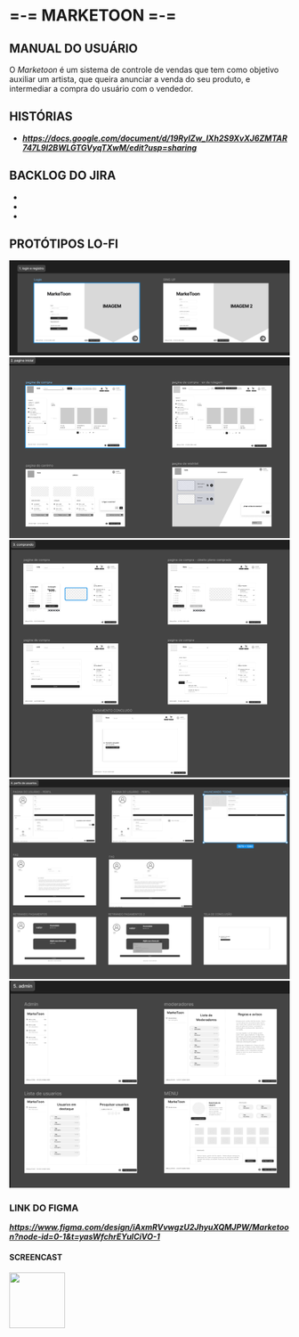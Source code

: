 # =-= MARKETOON =-=
## MANUAL DO USUÁRIO
O _Marketoon_ é um sistema de controle de vendas que tem como objetivo auxiliar um artista, que queira anunciar a venda do seu produto, e intermediar a compra do usuário com o vendedor.

## HISTÓRIAS 
- ***https://docs.google.com/document/d/19RyIZw_IXh2S9XvXJ6ZMTAR747L9l2BWLGTGVyqTXwM/edit?usp=sharing***

## BACKLOG DO JIRA

- 
- 
- 


 ## PROTÓTIPOS LO-FI
 ![texto](/imagens/marketoon-login.png)
![texto](/imagens/marketoon-paginicial.png)
![texto](/imagens/marketoon-comprando.png)
![texto](/imagens/marketoon-perfisdeusuario.png)
![texto](/imagens/marketoon-adm.png)

### LINK DO FIGMA 
***https://www.figma.com/design/iAxmRVvwgzU2JhyuXQMJPW/Marketoon?node-id=0-1&t=yasWfchrEYulCiVO-1***

#### SCREENCAST
<img src="https://static.vecteezy.com/system/resources/thumbnails/023/986/480/small_2x/youtube-logo-youtube-logo-transparent-youtube-icon-transparent-free-free-png.png" width="100" height="100">

